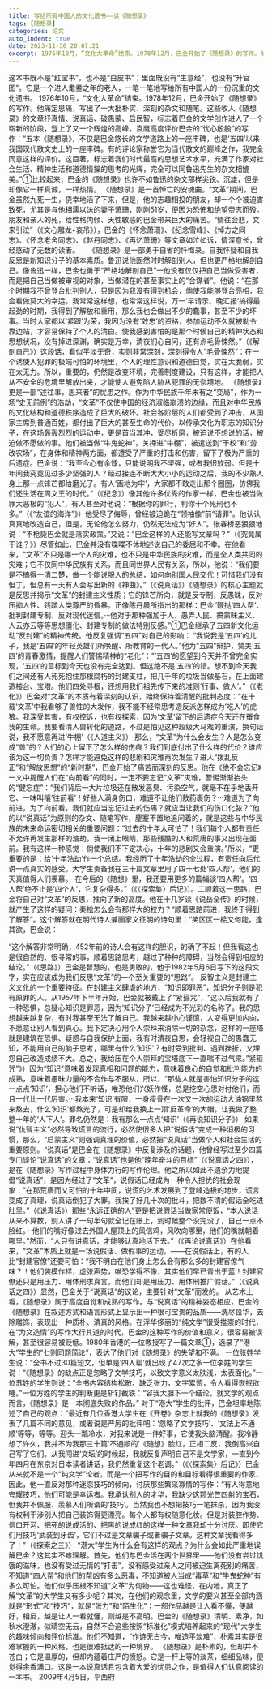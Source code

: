 ```yaml
---
title: 写给所有中国人的文化遗书——读《随想录》
tags: [随想录]
categories: 论文
auto_indent: true
date: 2023-11-30 20:07:21
excerpt: 1976年10月，“文化大革命”结束。1978年12月，巴金开始了《随想录》的写作。他痛定思痛，写出了一大批朴实、深刻的杂文和随笔。这些收人《随想录》的文章抒真情、说真话、破愚蒙、启民智，标志着巴金的文学创作进人了一个崭新的阶段，登上了又一个辉煌的高峰。袁鹰高度评价巴金的“忧心殷殷”的写作：“五本《随想录》，不仅是巴金悠长的文学道路上的一座丰碑，也是‘五四’以来我国现代散文史上的一座丰碑。有的评论家称誉它为当代散文的巅峰之作，我完全同意这样的评价。这巨著，标志着我们时代最高的思想艺术水平，充满了作家对社会生活、精神生活和道德情操的思考的光辉，完全可以同鲁迅先生的杂文相媲美。”①比较起来，巴金的《随想录》也许不如鲁迅的杂文那样尖锐、沉雄，但是却像它一样真诚，一样热情。
---
```

这本书既不是“红宝书”，也不是“白皮书”；里面既没有“生意经”，也没有“升官图”。它是一个进人耄耋之年的老人，一笔一笔地写给所有中国人的一份沉重的文化遗书。
1976年10月，“文化大革命”结束。1978年12月，巴金开始了《随想录》的写作。他痛定思痛，写出了一大批朴实、深刻的杂文和随笔。这些收人《随想录》的文章抒真情、说真话、破愚蒙、启民智，标志着巴金的文学创作进人了一个崭新的阶段，登上了又一个辉煌的高峰。袁鹰高度评价巴金的“忧心殷殷”的写作：“五本《随想录》，不仅是巴金悠长的文学道路上的一座丰碑，也是‘五四’以来我国现代散文史上的一座丰碑。有的评论家称誉它为当代散文的巅峰之作，我完全同意这样的评价。这巨著，标志着我们时代最高的思想艺术水平，充满了作家对社会生活、精神生活和道德情操的思考的光辉，完全可以同鲁迅先生的杂文相媲美。”①比较起来，巴金的《随想录》也许不如鲁迅的杂文那样尖锐、沉雄，但是却像它一样真诚，一样热情。
《随想录》是一首悼亡的安魂曲。“文革”期间，巴金虽然九死一生，侥幸地活了下来，但是，他的志趣相投的朋友，却一个个被迫害致死，尤其是与他相濡以沫的妻子萧珊，刚刚51岁，便因为恐怖和绝望赍志而殁。朋友和亲人的死，给性格内倾、天性敏感的巴金带来巨大的痛苦。“情往会悲，文来引泣”（《文心雕龙•哀吊》），巴金的《怀念萧珊》、《纪念雪峰》、《悼方之同志》、《怀念老舍同志》、《赵丹同志》、《再忆萧珊》等文章如泣如诉，情深意长，曾经感动了无数的读者。 
《随想录》是一部勇于自省的忏悔录。自我怀疑和自我反思是新知识分子的基本素质。鲁迅说他固然时时解剖别人，但也更严格地解剖自己。像鲁迅一样，巴金也勇于“严格地解剖自己”一他没有仅仅把自己当做受害者，而是把自己当做被审视的对象，当做潜在的甚至事实上的“合谋者”。他说：“在那个时期我不曾登台批判别人，只是因为我没有得到机会，倘使我能够登台亮相，我会看做莫大的幸运。我常常这样想，也常常这样说，万一‘早请示、晚汇报’搞得最起劲的时期，我得到了解放和重用，那么我也会做出不少的蠢事，甚至不少的坏事。当时大家都以‘紧跟’为荣，我因为没有‘效忠’的资格，参加运动不久就被勒令靠边站，才容易保持了个人的清白。使我感到害怕的是那个时候自己的精神状态和思想状况，没有掉进深渊，确实是万幸，清夜扪心自问，还有点毛骨悚然。”（《解剖自己》）这段话，看似平淡无奇，实则非常深刻，深刻得令人“毛骨悚然”：在一个诱使人犯罪的极端可怕的环境里，个人的理性意识和道德自觉，实在太脆弱，实在太无力。所以，重要的，仍然是改变环境，完善制度建设，只有这样，才能把人从不安全的危境里解放出来，才能使人避免陷人胁从犯罪的无奈境地。
《随想录》更是一部“述往事，思来者”的忧患之作。作为中华民族千年未有之“变局”，作为一场“史无前例”的浩劫，“文革”不仅使中国的经济淑临崩溃的边缘，而且对中华民族的文化结构和道德秩序造成了巨大的破坏。社会各阶层的人们都受到了冲击，从国家主席到普通百姓，都付出了巨大的甚至生命的代价。以传承文化为职志的知识分子，在这场轰轰烈烈的运动中，更是首当其冲，受尽折磨，被迫说不想说的话，被迫做不愿做的事。他们被当做“牛鬼蛇神”，关押进“牛棚”，被遣送到“干校”和“劳改农场”，在身体和精神两方面，都遭受了严重的打击和伤害，留下了极为严重的后遗症。巴金说：“我至今心有余悸，只能说明我不坚强，或者我很软弱。但是十年间我究竟见过多少坚强的人？经过接连不断大大小小的运动之后，我的不少熟人身上那一点锋芒都给磨光了。有人‘画地为牢’，大家都不敢走出那个圈圈，仿佛我们还生活在周文王的时代。”（《纪念》）像其他许多优秀的作家一样，巴金也被当做罪大恶极的“犯人”，有人甚至对他说：“根据你的罪行，判你十个死刑也不多。”（《“友谊的海洋”》）他受尽了侮辱，曾经被迫跪在“领袖像”前“请罪”。他认认真真地改造自己，但是，无论他怎么努力，仍然无法成为“好人”。张春桥恶狠狠地说：“不枪毙巴金就是落实政策。”又说：“巴金这样的人还能写文章吗？”（《究竟属于谁？》）尽管如此，巴金并没有喋喋不休地述说自己的委屈和不幸。在他看来，“文革”不只是哪一个人的灾难，也不只是中华民族的灾难，而是全人类共同的灾难；它不仅同中华民族有关系，而且同世界人民有关系，所以，他说：“我们要是不搞得一清二楚，做一个能说服人的总结，如何向别国人民交代！可惜我们没有但丁，但总有一天有人会写出新的《神曲》。”（《说真话》）《随想录》的核心主题就是反思并揭示“文革”的封建主义性质；它的锋芒所向，就是反专制，反愚昧，反对压抑人性、践踏人类尊严的昏暴。正像陈丹晨所指出的那样：巴金“鞭挞‘四人帮’、批判封建专制、反对现代迷信。···他对于那种强加于人、愚弄人民、搞蒙昧主义、人云亦云等等思想僵化、封建专制的做法特别反感。”①巴金继承了五四新文化运动“反封建”的精神传统。他反复强调“五四”对自己的影响：
“我说我是‘五四’的儿子，我是‘五四’的年轻英雄们所唤醒、所教育的一代人。”他为“五四”辩护，赞美‘五四’的青春激情，提醒人们警惕精神的“老化”：“‘五四’的愿望到今天并不曾完全实现，‘五四’的目标到今天也没有完全达到。但这绝不是‘五四’的错。想不到今天我们之间还有人死死抱住那根腐朽的封建支柱，把几千年的垃圾当做基石，在上面建造楼台、宝塔。他们四处寻根，还想用我们祖先传下来的准则‘行事、做人’。”（《老化》）巴金对“文革”的本质有着深刻的认识，始终保持着清醒的批判态度：“在十载‘文革’中我看够了兽性的大发作，我不能不经常思考造反派怎样成为‘吃人’的虎狼。我深受其害，有权控诉，也有权探索，因为‘文革’留下的后遗症今天还在蚕食我的生命。我要看清人兽转化的道路，不过是怕见这种超级大马戏的重演，换句话说，我不愿意再进‘牛棚’（《人道主义》）
那么，“文革”为什么会发生？人是怎么变成“兽”的？人们的心上留下了怎么样的伤痕？我们到底付出了什么样的代价？谁应该为这一切负责？怎样才能避免这样的悲剧和灾难再次发生？进人“拨乱反正”和“解放思想”的“新时期”，巴金开始了痛苦而深刻的反思。他在《绝不会忘记》一文中提醒人们在“向前看”的同时，一定不要忘记“文革”灾难，警惕渐渐抬头的“健忘症”：“我们背后一大片垃圾还在散发恶臭、污染空气，就毫不在乎地丢开它、一味叫嚷‘往前看’！好些人满身伤口，难道不让他们敷药裹伤？···难道为了向前进，为了向前看，我们就应当忘记过去的伤痛？就应当让我们的伤口化脓？”他的以“说真话”为原则的杂文、随笔写作，麈蹇不置地追问着的，就是这些与中华民族的未来命运密切相关的重要问题：“过去的十年太可怕了！我们每个人都有责任不允许再发生那样的浩劫，我一闭上眼睛，那些残酷的人和荒唐的事又出现在面前。我有这样一种感觉：倘使我们不下定决心，十年的悲剧又会重演。”所以，“更重要的是：给‘十年浩劫’作一个总结。我经历了十年浩劫的全过程，有责任向后代讲一点真实的感受。大学生责备我在三十篇文章里用了四十七处‘四人帮’，他们的天真值得人们羡慕。···在今后的《随想》里，我还要用更多的篇幅谈‘四人帮’。‘四人帮’绝不止是‘四个人’，它复杂得多。”（《〈探索集〉后记》）。二顺着这一思路，巴金将自己对“文革”的反思，推向了新的高度。他在十几岁读《说岳全传》的时候，就产生了这样的疑问：秦桧怎么会有那样大的权力？“顺着思路前进，我终于得到了解答”。这个解答就在明代诗人兼画家文征明的诗句里：“笑区区一桧又何能，逢其欲，巴金说：

“这个解答非常明确，452年前的诗人会有这样的胆识，的确了不起！但我看这也是很自然的、很寻常的事，顺着思路思考，越过了种种的障碍，当然会得到相应的结论。”（《思路》）巴金是智慧的，也是勇敢的，他于1982年5月6日写下的这段文字，实在应该成为我们反思“文革”的一个至关重要的“思路”。
反智主义是封建主义文化的一个重要特征。在封建主义肆虐的地方，“知识即罪恶”，知识分子则是犯有原罪的人。从1957年下半年开始，巴金就被戴上了“紧箍咒”，“这以后我就有了一种恐惧，总疑心知识是罪恶，因为‘知识分子’已经成为不光彩的名称了。我的思想越来越复杂，有时我甚至无法了解自己。我越来越小心谨慎，人变得更加内向，不愿意让别人看到真心。我下定决心用个人崇拜来消除一切的杂念，这样的一座塔就是建筑在恐惧、疑惑与自我保护上面，我有时清夜自思，会轻视自己的愚蠢无知，不能用自己的脑子思考，哪里有什么‘知识’？有时受到批判、遇到挫折，又埋怨自己改造成绩不大。总之，我给压在个人崇拜的宝塔底下一直喘不过气来。”紧箍咒”》）因为“知识”意味着发现真相和问题的能力，意味着良心的自觉和批判能力的成熟，意味着愚昧力量的不合作与不服从，所以，“那些人就是害怕知识分子的这一点点‘知识’，担心他们不听话，唯恐他们兴妖作怪，总是挖空心思对付他们，而且一代比一代厉害。···我本来‘知识’有限，一身瘦骨在一次又一次的运动大油锅里熬来熬去，什么‘知识’都熬光了，可是却给我换上一顶‘反革命’的大帽，让我做了整整十年的‘人下人’。罪名仍然是：我有那么一点点‘知识’（《再说知识分子》）
如果说“仇智主义”必然导致谎言的流行，必然使很多人把“说假话”变成一种消极的习惯，那么，“启蒙主义”则强调真理的价值，必然把“说真话”当做个人和社会生活的重要原则。“说真话”是巴金在《随想录》中反复涉及的话题，他曾经写过至少四篇专门谈论“说真话”的文章；“说真话”也是他“晚年奋斗的目标”（《说真话之四》），是在《随想录》写作过程中身体力行的写作伦理。他之所以如此不遗余力地提倡“说真话”，是因为经过了“文革”，说假话已经成为一种令人担忧的社会现象：“在那荒唐而又可怕的十年中间，说谎的艺术发展到了登峰造极的地步，谎言变成了真理，说真话倒犯了大罪。我挨了好几十次的批斗，把数不清的假话全吃进肚里。”（《说真话》）那些“永远正确的人”更是把说假话当做家常便饭，“本人说话从来不算数，别人讲了一句半句就全记在账上，到时候整个没完没了，自己一点不脸红。···他们的嘴好像过去外国人屋顶上的风信鸡，风吹向哪里，他们的嘴就朝着哪里。”然而，“人只有讲真话，才能够认真地活下去。”（《再论说真话》）在他看来，“文革”本质上就是一场说假话、做假事的运动，——在说假话上，有的人比“封建官僚”还要可怕：“我不明白在他们身上怎么会有那么多的封建官僚气味？！他们装模作样，虚张声势，唯恐学得不像，其实他们早已青出于蓝！封建官僚还只是用压力、用体刑求真言，而他们却是用压力、用体刑推广假话。”（《说真话之四》）显然，巴金关于“说真话”的议论，主要针对“文革”而发的。
从艺术上看，《随想录》属于高度自觉和成熟的写作。与“说真话”的精神姿态相应，巴金的《随想录》在叙述方式和语言形式上显示出一种很可宝贵的品质——洗尽铅华，去除雕饰，表现出一种质朴、清真的风格。在浮华侈丽的“纯文学”很受推崇的时代，在“为文造情”的写作大行其道的时代，巴金的这种写作的价值和意义，很容易被误解，甚至很容易被贬低。1980年香港的一位教授写了一篇文章①，选录了“港大”学生的“七则同题简论”，表达了他们对《随想录》的失望和不满。
一位张姓学生说：“全书不过30篇短文，但单是‘四人帮’就出现了47次之多一位李姓的学生说：“《随想录》的缺点正是忽略了文学技巧，以致文字意义太肤浅，太表面化。”一位苏姓的学生则说：“全书内容结构松散、缺乏张力，文字累赘，令人看得恢抿欲睡。”一位方姓的学生的判断更是斩钉截铁：“容我大胆下一个结论，就文学的观点而言，《随想录》是一本彻底失败的作品。”
对于“港大”学生的批评，巴金坦率地陈述了自己的观点：“最近有几位香港大学生在《开卷》杂志上就我的《随想录》发表了几篇不同的意见，或者说是严厉的批评吧：‘忽略了文学技巧’、‘文法上不通顺’等等，等等。迎头一瓢冷水，对我来说是一件好事，它使我头脑清醒。我冷静想了许久，我并不为我那三十篇‘不通顺的’《随想》脸红，正相二反，我倒高兴自己写了它们。从我闯进‘文坛’的时候起，我就反复声明自己不是文学家，一直到今年四月在东京对日本读者讲话，我仍然重复这个老调。”（《〈探索集〉后记》）巴金从来就不是一个“纯文学”论者，而是一个把写作的目的和目标看得很重要的作家，因此，他一直反对那种迷恋技巧的倾向，讨厌那些繁采寡情的写作：“有人得意地夸耀技巧，他们可能是幸运者。我承认别人的才华，我缺少这颗光芒四射的宝石，但我并不佩服、羡慕人们所谓的‘技巧’。当然我也不想把技巧一笔抹杀，因为我没有权利干涉别人把自己装饰得更漂亮。每个人都有权随意化妆。但是对装腔作势、信口开河、把死的说成活的、把黑的说成红的这样一种文章我却十分讨厌。即使它们用技巧‘武装到牙齿’，它们不过是文章骗子或者骗子文章。这种文章我看得多了！”（《探索之三》）
“港大”学生为什么会有这样的观点？为什么会如此严重地误解巴金？这其实不难理解。首先，他们与巴金活在两个世界里——他们没有尝过饥饿的滋味，也没有受过无情的“打击”，没有感受过亲人之间被迫生离死别的痛苦，不知道“四人帮”和他们的帮凶有多么恶毒，不知道被人当成“毒草”和“牛鬼蛇神”有多么可怕。他们似乎压根不知道“文革”为何物——这也难怪，在内地，真正了解“文革”的大学生又有多少呢？其次，在他们的观念里，文学的要义甚至全部内涵就是“形式”和“技巧”，就是“张力”和“陌生化”；一部作品越是让人看不懂，便越好，相反，越是让人一看就懂，则越是不高明。巴金的《随想录》清明、素净，如秋水澄澈，似晴空无云，自然不合这些按照“标准化”模式培养起来的“现代”大学生的趣味倾向和评价标准。他们不知道，“作诗无古今，唯造平淡难”，朴素其实是很难掌握的一种风格，也是很难抵达的一种境界。
《随想录》是朴素的，但却并不苍白；它是温厚的，但却内蕴着庄严的愤怒。它是一杯上等的淡茶，细细品味，便觉得余香满口。这是一本说真话且包含着大爱的忧患之作，是值得人们认真阅读的一本书。
2009年4月5日，平西府
